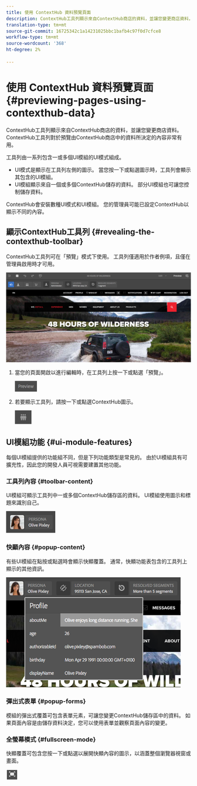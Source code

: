 ```yaml
---
title: 使用 ContextHub 資料預覽頁面
description: ContextHub工具列顯示來自ContextHub商店的資料，並讓您變更商店資料，對於預覽內容非常有用
translation-type: tm+mt
source-git-commit: 16725342c1a14231025bbc1bafb4c97f0d7cfce8
workflow-type: tm+mt
source-wordcount: '368'
ht-degree: 2%

---
```



# 使用 ContextHub 資料預覽頁面  {#previewing-pages-using-contexthub-data}

ContextHub工具列顯示來自ContextHub商店的資料，並讓您變更商店資料。 ContextHub工具列對於預覽由ContextHub商店中的資料所決定的內容非常有用。<!--The [ContextHub](/help/sites-developing/contexthub.md) toolbar displays data from ContextHub stores and enables you to change store data. The ContextHub toolbar is useful for previewing content that is determined by data in a ContextHub store.-->

工具列由一系列包含一或多個UI模組的UI模式組成。

* UI模式是顯示在工具列左側的圖示。 當您按一下或點選圖示時，工具列會顯示其包含的UI模組。
* UI模組顯示來自一個或多個ContextHub儲存的資料。 部分UI模組也可讓您控制儲存資料。

ContextHub會安裝數種UI模式和UI模組。 您的管理員可能已設定ContextHub以顯示不同的內容。<!--ContextHub installs several UI modes and UI modules. Your administrator may have [configured ContextHub](/help/sites-administering/contexthub-config.md) to display different ones.-->

## 顯示ContextHub工具列 {#revealing-the-contexthub-toolbar}

ContextHub工具列可在「預覽」模式下使用。 工具列僅適用於作者例項，且僅在管理員啟用時才可用。

![ContextHub工具列](/help/sites-cloud/authoring/assets/contexthub-toolbar.png)

1. 當您的頁面開啟以進行編輯時，在工具列上按一下或點選「預覽」。

   ![「預覽」按鈕](/help/sites-cloud/authoring/assets/contexthub-preview-button.png)

1. 若要顯示工具列，請按一下或點選ContextHub圖示。

   ![ContextHub按鈕](/help/sites-cloud/authoring/assets/contexthub-button.png)

## UI模組功能 {#ui-module-features}

每個UI模組提供的功能組不同，但是下列功能類型是常見的。 由於UI模組具有可擴充性，因此您的開發人員可視需要建置其他功能。

### 工具列內容 {#toolbar-content}

UI模組可顯示工具列中一或多個ContextHub儲存區的資料。 UI模組使用圖示和標題來識別自己。

![ContextHub角色](/help/sites-cloud/authoring/assets/contexthub-persona-button.png)

### 快顯內容 {#popup-content}

有些UI模組在點按或點選時會顯示快顯覆蓋。 通常，快顯功能表包含的工具列上顯示的其他資訊。

![ContextHub描述檔資訊](/help/sites-cloud/authoring/assets/contexthub-profile.png)

### 彈出式表單 {#popup-forms}

模組的彈出式覆蓋可包含表單元素，可讓您變更ContextHub儲存區中的資料。 如果頁面內容是由儲存資料決定，您可以使用表單並觀察頁面內容的變更。

### 全螢幕模式 {#fullscreen-mode}

快顯覆蓋可包含您按一下或點選以展開快顯內容的圖示，以涵蓋整個瀏覽器視窗或畫面。

![全螢幕按鈕](/help/sites-cloud/authoring/assets/contexthub-fullscreen.png)
